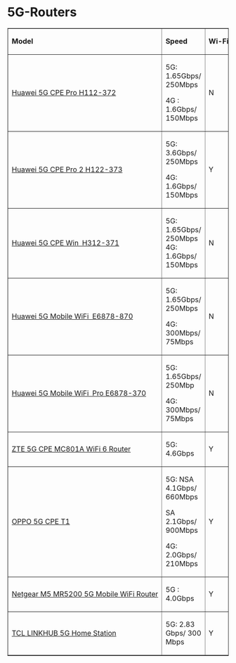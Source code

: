 # 5G-Routers

<table border="1" cellspacing="0">
<tbody>
<tr>
<td>
<p class="p"><strong>Model</strong></p>
</td>
<td>
<p class="p"><strong>Speed</strong></p>
</td>
<td nowrap>
<p class="p"><strong>Wi-Fi 6</strong></p>
</td>
<td>
<p class="p"><strong>CPU</strong></p>
</td>
<td>
<p class="p"><strong>Support 5G Bands</strong></p>
</td>
<td>
<p class="p"><strong>4G LTE</strong></p>
</td>
</tr>
<tr>
<td>
<p class="p"><a target="_blank" title="Huawei 5G CPE Pro H112-372" href="https://www.router-switch.com/huawei-5g-cpe-pro.html">Huawei 5G CPE Pro H112-372</a></p>
</td>
<td>
<p class="p">5G:  1.65Gbps/ 250Mbps</p>
<p class="p">4G : 1.6Gbps/ 150Mbps</p>
</td>
<td>
<p class="p">N</p>
</td>
<td>
<p class="p">Balong 5000</p>
</td>
<td>
<p class="p">5G: n41/ n77/ n78/ n79</p>
</td>
<td>
<p class="p">LTE: B1/3/5/7/8/18/19/20/28/32/34/38/39/40/41/42/43</p>
</td>
</tr>
<tr>
<td>
<p class="p"><a href="https://www.router-switch.com/huawei-5g-cpe-pro-2.html" title="Huawei 5G CPE Pro 2 H122-373"><a target="_blank" title="Huawei 5G CPE Pro 2 H122-373" href="https://www.router-switch.com/huawei-5g-cpe-pro-2.html">Huawei 5G CPE Pro 2 H122-373</a></a></p>
</td>
<td>
<p class="p">5G: 3.6Gbps/ 250Mbps </p>
<p class="p">4G: 1.6Gbps/ 150Mbps</p>
</td>
<td>
<p class="p">Y</p>
</td>
<td>
<p class="p">Balong 5000</p>
</td>
<td>
<p class="p">5G: n1/ 3/ 5/ 7/ 28/ 38/ 40(2300–2390 MHz)/ 41/ 77/ 78/ 79/ 80/ 84</p>
</td>
<td nowrap>
<p class="p">LTE: B1/3/5/7/8/20/28/32/34/38/39/40(2300–2390 MHz)/41/42/43</p>
</td>
</tr>
<tr>
<td>
<p class="p"><a href="https://www.router-switch.com/huawei-5g-cpe-win.html" title="Huawei 5G CPE Win H312-371">Huawei 5G CPE Win H312-371</a></p>
</td>
<td>
<p class="p">5G: 1.65Gbps/ 250Mbps      4G: 1.6Gbps/ 150Mbps</p>
</td>
<td>
<p class="p">N</p>
</td>
<td>
<p class="p">Balong 5000</p>
</td>
<td>
<p class="p">5G: n41/ n77/ n78/ n79</p>
</td>
<td>
<p class="p">LTE: B1/3/5/7/8/18/19/20/28/32/34/38/39/40/41/42/43</p>
</td>
</tr>
<tr>
<td>
<p class="p"><a href="https://www.router-switch.com/huawei-5g-mobile-wifi.html" title="Huawei 5G Mobile WiFi E6878-870">Huawei 5G Mobile WiFi E6878-870</a></p>
</td>
<td>
<p class="p">5G: 1.65Gbps/ 250Mbps </p>
<p class="p">4G: 300Mbps/ 75Mbps</p>
</td>
<td>
<p class="p">N</p>
</td>
<td>
<p class="p">Balong 5000</p>
</td>
<td>
<p class="p">5G: n41/ n77/ n78/ n79</p>
</td>
<td>
<p class="p">LTE FDD: B1, B3, B5, B7, B8, B20, B28, B32<br>LTE TDD: B34, B38, B39, B40, B41, B42</p>
</td>
</tr>
<tr>
<td nowrap>
<p class="p"><a href="https://www.router-switch.com/huawei-5g-mobile-wifi-pro.html" title="Huawei 5G Mobile WiFi Pro E6878-370">Huawei 5G Mobile WiFi Pro E6878-370</a></p>
</td>
<td>
<p class="p">5G: 1.65Gbps/ 250Mbp</p>
<p class="p">4G: 300Mbps/ 75Mbps</p>
</td>
<td>
<p class="p">N</p>
</td>
<td>
<p class="p">Balong 5000</p>
</td>
<td>
<p class="p">5G: n41/ n77/ n78/ n79</p>
</td>
<td>
<p class="p">LTE FDD: B1, B3, B5, B7, B8, B20, B28, B32<br>LTE TDD: B34, B38, B39, B40, B41, B42</p>
</td>
</tr>
<tr>
<td>
<p class="p"><a href="https://www.router-switch.com/zte-mc801a.html" title="ZTE 5G CPE  MC801A WiFi 6 Router">ZTE 5G CPE MC801A WiFi 6 Router</a></p>
</td>
<td>
<p class="p">5G: 4.6Gbps</p>
</td>
<td>
<p class="p">Y</p>
</td>
<td nowrap>
<p class="p">Qualcomm Snapdragon X55</p>
</td>
<td nowrap>
<p class="p">5G: n41/78/79/1/28<br>4G: B1/3/5/8/28/34/39/40</p>
</td>
<td>
<p class="p">4G LTE™: Global FDD and TDD, 600MHz~3.8GHz, CAT22</p>
</td>
</tr>
<tr>
<td>
<p class="p"><a href="https://www.router-switch.com/oppo-5g-cpe-t1.html" title="OPPO 5G CPE T1">OPPO 5G CPE T1</a></p>
</td>
<td>
<p class="p">5G: NSA  4.1Gbps/ 660Mbps</p>
<p class="p">       SA    2.1Gbps/ 900Mbps</p>
<p class="p">4G:          2.0Gbps/ 210Mbps</p>
</td>
<td>
<p class="p">Y</p>
</td>
<td>
<p class="p">Qualcomm Snapdragon X55</p>
</td>
<td>
<p class="p">5G: n1/ n41/ n78/ n79</p>
</td>
<td>
<p class="p">FDD-LTE: B1/3/5/8/28 TDD-LTE: B34/38/39/40/41</p>
</td>
</tr>
<tr>
<td style="white-space: nowrap;">
<p><a href="https://www.router-switch.com/netgear-m5-mr5200-5g-mobile-wifi-router.html" title="Netgear M5 MR5200 5G Mobile WiFi Router">Netgear M5 MR5200 5G Mobile WiFi Router</a></p>
</td>
<td>
<p>5G : 4.0Gbps</p>
</td>
<td>
<p>Y</p>
</td>
<td>
<p>Qualcomm SDx55</p>
</td>
<td width="105">
<p>5G: n1, n3, n5, n7, n8,<br>n20, n28, n38, n40, n77 and n78</p>
</td>
<td width="148">
<p>LTE FDD: 700/800/900/1800/2100/2600 MHz<br>LTE TDD: 2300/2600 MHz</p>
</td>
</tr>
<tr>
<td>
<p><a href="https://www.router-switch.com/tcl-linkhub-5g-home-station.html" title="TCL LINKHUB 5G Home Station">TCL LINKHUB 5G Home Station</a></p>
</td>
<td>
<p>5G: 2.83 Gbps/ 300 Mbps</p>
<p> </p>
</td>
<td>
<p>Y</p>
</td>
<td>
<p>Qualcomm X55 + 8072A</p>
</td>
<td style="white-space: nowrap;">
<p>5G: N1/N3/N5/N7/N8/N20/N28/N41/N77/N78/N79</p>
</td>
<td width="148">
<p>LTE: B2/3/4/5/7/12/13/17/48/25/26/29/30/41/66/71</p>
</td>
</tr>
</tbody>
</table>
